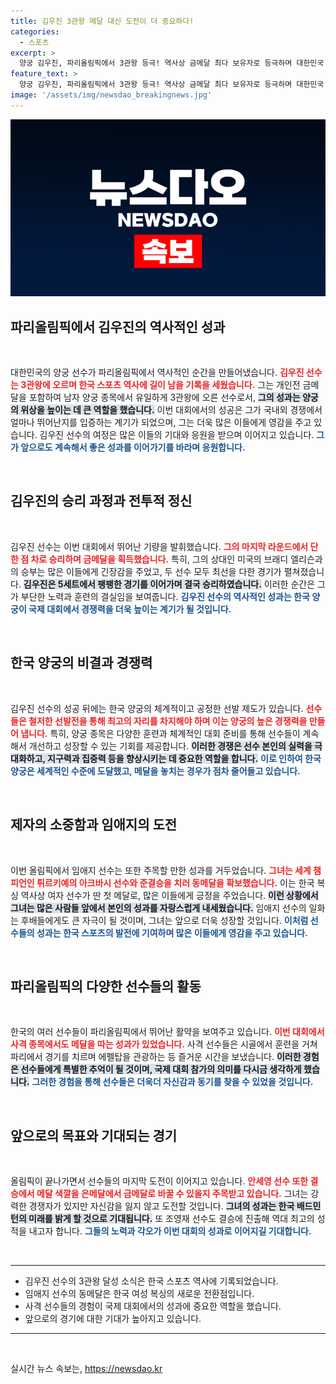 ```yaml
---
title: 김우진 3관왕 메달 대신 도전이 더 중요하다!
categories:
  - 스포츠
excerpt: >
  양궁 김우진, 파리올림픽에서 3관왕 등극! 역사상 금메달 최다 보유자로 등극하며 대한민국 체육사를 새롭게 썼습니다. 이제 LA올림픽을 향한 그의 포부가 기대됩니다!
feature_text: >
  양궁 김우진, 파리올림픽에서 3관왕 등극! 역사상 금메달 최다 보유자로 등극하며 대한민국 체육사를 새롭게 썼습니다. 이제 LA올림픽을 향한 그의 포부가 기대됩니다!
image: '/assets/img/newsdao_breakingnews.jpg'
---
```


<p><img src="/assets/img/newsdao_breakingnews.jpg" alt="pcversion 속보" /></p>

<h2 data-ke-size="size26">파리올림픽에서 김우진의 역사적인 성과</h2>

<p data-ke-size="size16">&nbsp;</p>

<p>대한민국의 양궁 선수가 파리올림픽에서 역사적인 순간을 만들어냈습니다. <b><span style="color: #ee2323;">김우진 선수는 3관왕에 오르며 한국 스포츠 역사에 길이 남을 기록을 세웠습니다.</span></b> 그는 개인전 금메달을 포함하여 남자 양궁 종목에서 유일하게 3관왕에 오른 선수로서, <b><span style="background-color: #21538527;">그의 성과는 양궁의 위상을 높이는 데 큰 역할을 했습니다.</span></b> 이번 대회에서의 성공은 그가 국내외 경쟁에서 얼마나 뛰어난지를 입증하는 계기가 되었으며, 그는 더욱 많은 이들에게 영감을 주고 있습니다. 김우진 선수의 여정은 많은 이들의 기대와 응원을 받으며 이어지고 있습니다. <b><span style="color: #1a5490;">그가 앞으로도 계속해서 좋은 성과를 이어가기를 바라며 응원합니다.</span></b></p>

<p data-ke-size="size16">&nbsp;</p>

<h2 data-ke-size="size26">김우진의 승리 과정과 전투적 정신</h2>

<p data-ke-size="size16">&nbsp;</p>

<p>김우진 선수는 이번 대회에서 뛰어난 기량을 발휘했습니다. <b><span style="color: #ee2323;">그의 마지막 라운드에서 단 한 점 차로 승리하며 금메달을 획득했습니다.</span></b> 특히, 그의 상대인 미국의 브래디 엘리슨과의 승부는 많은 이들에게 긴장감을 주었고, 두 선수 모두 최선을 다한 경기가 펼쳐졌습니다. <b><span style="background-color: #21538527;">김우진은 5세트에서 팽팽한 경기를 이어가며 결국 승리하였습니다.</span></b> 이러한 순간은 그가 부단한 노력과 훈련의 결실임을 보여줍니다. <b><span style="color: #1a5490;">김우진 선수의 역사적인 성과는 한국 양궁이 국제 대회에서 경쟁력을 더욱 높이는 계기가 될 것입니다.</span></b></p>

<p data-ke-size="size16">&nbsp;</p>

<h2 data-ke-size="size26">한국 양궁의 비결과 경쟁력</h2>

<p data-ke-size="size16">&nbsp;</p>

<p>김우진 선수의 성공 뒤에는 한국 양궁의 체계적이고 공정한 선발 제도가 있습니다. <b><span style="color: #ee2323;">선수들은 철저한 선발전을 통해 최고의 자리를 차지해야 하며 이는 양궁의 높은 경쟁력을 만들어 냅니다.</span></b> 특히, 양궁 종목은 다양한 훈련과 체계적인 대회 준비를 통해 선수들이 계속해서 개선하고 성장할 수 있는 기회를 제공합니다. <b><span style="background-color: #21538527;">이러한 경쟁은 선수 본인의 실력을 극대화하고, 지구력과 집중력 등을 향상시키는 데 중요한 역할을 합니다.</span></b> <b><span style="color: #1a5490;">이로 인하여 한국 양궁은 세계적인 수준에 도달했고, 메달을 놓치는 경우가 점차 줄어들고 있습니다.</span></b></p>

<p data-ke-size="size16">&nbsp;</p>

<h2 data-ke-size="size26">제자의 소중함과 임애지의 도전</h2>

<p data-ke-size="size16">&nbsp;</p>

<p>이번 올림픽에서 임애지 선수는 또한 주목할 만한 성과를 거두었습니다. <b><span style="color: #ee2323;">그녀는 세계 챔피언인 튀르키예의 아크바시 선수와 준결승을 치러 동메달을 확보했습니다.</span></b> 이는 한국 복싱 역사상 여자 선수가 딴 첫 메달로, 많은 이들에게 긍정을 주었습니다. <b><span style="background-color: #21538527;">이런 상황에서 그녀는 많은 사람들 앞에서 본인의 성과를 자랑스럽게 내세웠습니다.</span></b> 임애지 선수의 일화는 후배들에게도 큰 자극이 될 것이며, 그녀는 앞으로 더욱 성장할 것입니다. <b><span style="color: #1a5490;">이처럼 선수들의 성과는 한국 스포츠의 발전에 기여하며 많은 이들에게 영감을 주고 있습니다.</span></b></p>

<p data-ke-size="size16">&nbsp;</p>

<h2 data-ke-size="size26">파리올림픽의 다양한 선수들의 활동</h2>

<p data-ke-size="size16">&nbsp;</p>

<p>한국의 여러 선수들이 파리올림픽에서 뛰어난 활약을 보여주고 있습니다. <b><span style="color: #ee2323;">이번 대회에서 사격 종목에서도 메달을 따는 성과가 있었습니다.</span></b> 사격 선수들은 시골에서 훈련을 거쳐 파리에서 경기를 치르며 에펠탑을 관광하는 등 즐거운 시간을 보냈습니다. <b><span style="background-color: #21538527;">이러한 경험은 선수들에게 특별한 추억이 될 것이며, 국제 대회 참가의 의미를 다시금 생각하게 했습니다.</span></b> <b><span style="color: #1a5490;">그러한 경험을 통해 선수들은 더욱더 자신감과 동기를 찾을 수 있었을 것입니다.</span></b> </p>

<p data-ke-size="size16">&nbsp;</p>

<h2 data-ke-size="size26">앞으로의 목표와 기대되는 경기</h2>

<p data-ke-size="size16">&nbsp;</p>

<p>올림픽이 끝나가면서 선수들의 마지막 도전이 이어지고 있습니다. <b><span style="color: #ee2323;">안세영 선수 또한 결승에서 메달 색깔을 은메달에서 금메달로 바꿀 수 있을지 주목받고 있습니다.</span></b> 그녀는 강력한 경쟁자가 있지만 자신감을 잃지 않고 도전할 것입니다. <b><span style="background-color: #21538527;">그녀의 성과는 한국 배드민턴의 미래를 밝게 할 것으로 기대됩니다.</span></b> 또 조영재 선수도 결승에 진출해 역대 최고의 성적을 내고자 합니다. <b><span style="color: #1a5490;">그들의 노력과 각오가 이번 대회의 성과로 이어지길 기대합니다.</span></b></p>

<p data-ke-size="size16">&nbsp;</p>

<hr />

<ul>
<li>김우진 선수의 3관왕 달성 소식은 한국 스포츠 역사에 기록되었습니다.</li>
<li>임애지 선수의 동메달은 한국 여성 복싱의 새로운 전환점입니다.</li>
<li>사격 선수들의 경험이 국제 대회에서의 성과에 중요한 역할을 했습니다.</li>
<li>앞으로의 경기에 대한 기대가 높아지고 있습니다.</li>
</ul>

<hr />

<p data-ke-size="size16">&nbsp;</p>
실시간 뉴스 속보는, <a href="https://newsdao.kr" rel="dofollow">https://newsdao.kr</a>


